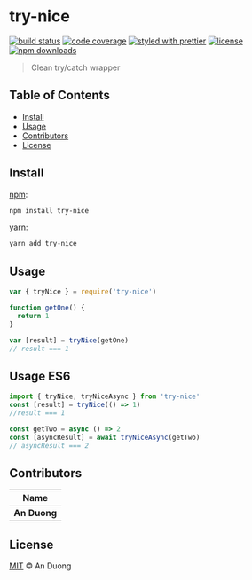 # try-nice

[![build status](https://img.shields.io/travis/com/anduong96/try-nice.svg)](https://travis-ci.com/anduong96/try-nice)
[![code coverage](https://img.shields.io/codecov/c/github/anduong96/try-nice.svg)](https://codecov.io/gh/anduong96/try-nice)
[![styled with prettier](https://img.shields.io/badge/styled_with-prettier-ff69b4.svg)](https://github.com/prettier/prettier)
[![license](https://img.shields.io/github/license/anduong96/try-nice.svg)](LICENSE)
[![npm downloads](https://img.shields.io/npm/dt/try-nice.svg)](https://npm.im/try-nice)

> Clean try/catch wrapper


## Table of Contents

* [Install](#install)
* [Usage](#usage)
* [Contributors](#contributors)
* [License](#license)


## Install

[npm][]:

```sh
npm install try-nice
```

[yarn][]:

```sh
yarn add try-nice
```


## Usage

```js
var { tryNice } = require('try-nice')

function getOne() {
  return 1
}

var [result] = tryNice(getOne)
// result === 1
```

## Usage ES6

```js
import { tryNice, tryNiceAsync } from 'try-nice'
const [result] = tryNice(() => 1)
//result === 1

const getTwo = async () => 2
const [asyncResult] = await tryNiceAsync(getTwo)
// asyncResult === 2

```


## Contributors

| Name         |
| ------------ |
| **An Duong** |


## License

[MIT](LICENSE) © An Duong


##

[npm]: https://www.npmjs.com/

[yarn]: https://yarnpkg.com/

